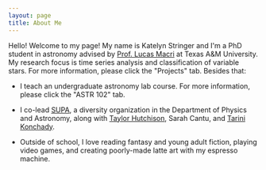 ```yaml
---
layout: page
title: About Me
---
```


Hello! Welcome to my page! My name is Katelyn Stringer and I'm a PhD student in astronomy advised by [Prof. Lucas Macri](http://people.physics.tamu.edu/lmacri/) at Texas A&M University. My research focus is time series analysis and classification of variable stars. For more information, please click the "Projects" tab. Besides that: 

- I teach an undergraduate astronomy lab course. For more information, please click the "ASTR 102" tab. 

- I co-lead [SUPA](https://people.physics.tamu.edu/aibhleog/supa/home.html), a diversity organization in the Department of Physics and Astronomy, along with [Taylor Hutchison](https://people.physics.tamu.edu/aibhleog/), Sarah Cantu, and [Tarini Konchady](https://tkonchady.github.io/).

- Outside of school, I love reading fantasy and young adult fiction, playing video games, and creating poorly-made latte art with my espresso machine.
